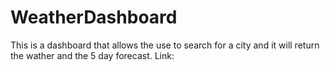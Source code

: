 # WeatherDashboard

This is a dashboard that allows the use to search for a city and it will return the wather and the 5 day forecast. 
Link: 
